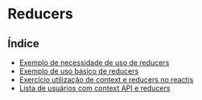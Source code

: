 # Reducers

## Índice

- [Exemplo de necessidade de uso de reducers](https://github.com/Dirack/Estudos/tree/master/react/reducers/lista#exemplo-de-necessidade-de-uso-de-reducers)
- [Exemplo de uso básico de reducers](https://github.com/Dirack/Estudos/tree/master/react/reducers/listReducer#exemplo-de-uso-b%C3%A1sico-de-reducers)
- [Exercício utilização de context e reducers no reactjs](https://github.com/Dirack/Estudos/tree/master/react/reducers/posts#exerc%C3%ADcio-utiliza%C3%A7%C3%A3o-de-context-e-reducers-no-reactjs)
- [Lista de usuários com context API e reducers](https://github.com/Dirack/Estudos/tree/master/react/reducers/listusers#lista-de-usu%C3%A1rios-com-context-api-e-reducers)

